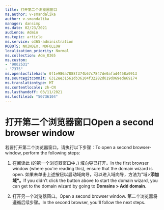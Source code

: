 ```yaml
---
title: 打开第二个浏览器窗口
ms.author: v-smandalika
author: v-smandalika
manager: dansimp
ms.date: 02/23/2021
audience: Admin
ms.topic: article
ms.service: o365-administration
ROBOTS: NOINDEX, NOFOLLOW
localization_priority: Normal
ms.collection: Adm_O365
ms.custom:
- "9002531"
- "7375"
ms.openlocfilehash: 0f1e986a7888f374b67c7847de0afad4458a0913
ms.sourcegitcommit: 6312ee31561db36104f32282d019d069ede69174
ms.translationtype: MT
ms.contentlocale: zh-CN
ms.lasthandoff: 03/11/2021
ms.locfileid: "50736104"
---
```

# <a name="open-a-second-browser-window"></a><span data-ttu-id="9d885-102">打开第二个浏览器窗口</span><span class="sxs-lookup"><span data-stu-id="9d885-102">Open a second browser window</span></span>

<span data-ttu-id="9d885-103">若要打开第二个浏览器窗口，请执行以下步骤：</span><span class="sxs-lookup"><span data-stu-id="9d885-103">To open a second browser-window, perform the following steps:</span></span>

1. <span data-ttu-id="9d885-104">在阅读此 (的第一个浏览器窗口中，) 域向导已打开。</span><span class="sxs-lookup"><span data-stu-id="9d885-104">In the first browser window (where you're reading this), ensure that the domain wizard is open.</span></span> <span data-ttu-id="9d885-105">如果未单击上述按钮以启动域向导，可以进入域向导，方法为"域>**添加域"。**</span><span class="sxs-lookup"><span data-stu-id="9d885-105">If you didn't click the button above to start the domain wizard, you can get to the domain wizard by going to **Domains > Add domain**.</span></span>

2. <span data-ttu-id="9d885-106">打开另一个浏览器窗口。</span><span class="sxs-lookup"><span data-stu-id="9d885-106">Open a second browser window.</span></span> <span data-ttu-id="9d885-107">第二个浏览器将遵循后续步骤。</span><span class="sxs-lookup"><span data-stu-id="9d885-107">In the second browser, you'll follow the next steps.</span></span>
